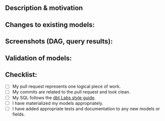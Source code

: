 <!---
Provide a short summary in the Title above. Examples of good PR titles:
* "Feature: add so-and-so models"
* "Fix: deduplicate such-and-such"
* "Update: dbt version 0.20.0"
-->

## Description & motivation
<!---
Describe your changes, and why you're making them. Is this linked to an open
issue, a Trello card, or another pull request? Link it here.
-->


## Changes to existing models:
<!---
Include this section if you are changing any existing models. Link any related
pull requests on your BI tool, or instructions for merge (e.g. whether old
models should be dropped after merge, or whether a full-refresh run is required)
-->

## Screenshots (DAG, query results):
<!---
Include a screenshot of the relevant section of the updated DAG and if you've
created a new model, then show us the results when you query the model. To see
your version of the DAG, run `dbt docs generate && dbt docs serve`.
-->

## Validation of models:
<!---
All PRs should have a test criteria to confirm that the quality of their changes,
which should have been established in your task card. This might look like a
link to an in-development Looker dashboard or a query that compares an existing
model with a new one.
-->

## Checklist:
<!---
This checklist is mostly useful as a reminder of small things that can easily be
forgotten – it is meant as a helpful tool rather than hoops to jump through.
Put an `x` in all the items that apply, make notes next to any that haven't been
addressed, and remove any items that are not relevant to this PR.
-->
- [ ] My pull request represents one logical piece of work.
- [ ] My commits are related to the pull request and look clean.
- [ ] My SQL follows the [dbt Labs style guide](https://github.com/dbt-labs/corp/blob/master/dbt_style_guide.md).
- [ ] I have materialized my models appropriately.
- [ ] I have added appropriate tests and documentation to any new models or fields.